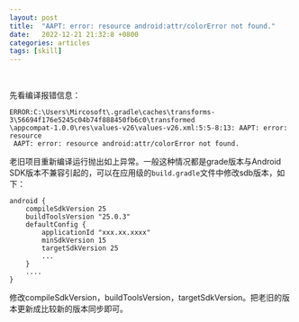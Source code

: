 ```yaml
---
layout: post
title:  "AAPT: error: resource android:attr/colorError not found."
date:   2022-12-21 21:32:8 +0800
categories: articles 
tags: [skill]
---
```



<br>

先看编译报错信息：

```text
ERROR:C:\Users\Mircosoft\.gradle\caches\transforms-3\56694f176e5245c04b74f888450fb6c0\transformed
\appcompat-1.0.0\res\values-v26\values-v26.xml:5:5-8:13: AAPT: error: resource 
 AAPT: error: resource android:attr/colorError not found.
```

老旧项目重新编译运行抛出如上异常。一般这种情况都是grade版本与Android SDK版本不兼容引起的，可以在应用级的`build.gradle`文件中修改sdb版本，如下：
```text
android {
    compileSdkVersion 25
    buildToolsVersion "25.0.3"
    defaultConfig {
        applicationId "xxx.xx.xxxx"
        minSdkVersion 15
        targetSdkVersion 25
        ...
    }
    ....
}    
```
修改compileSdkVersion，buildToolsVersion，targetSdkVersion。把老旧的版本更新成比较新的版本同步即可。





